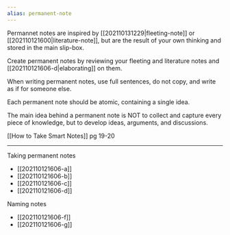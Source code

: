 ```yaml
---
alias: permanent-note
---
```


Permannet notes are inspired by [[202110131229|fleeting-note]] or [[202110121600|literature-note]], but are the result of your own thinking and stored in the main slip-box. 

Create permanent notes by reviewing your fleeting and literature notes and [[202110121606-d|elaborating]] on them.

When writing permanent notes, use full sentences, do not copy, and write as if for someone else.

Each permanent note should be atomic, containing a single idea.

The main idea behind a permanent note is NOT to collect and capture every piece of knowledge, but to develop ideas, arguments, and discussions.

[[How to Take Smart Notes]] pg 19-20

---

Taking permanent notes
- [[202110121606-a]]
- [[202110121606-b]]
- [[202110121606-c]]
- [[202110121606-d]]

Naming notes
- [[202110121606-f]]
- [[202110121606-g]]